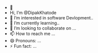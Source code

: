 - 👋
-  Hi, I’m @DipakKhatode
- 👀 I’m interested in software Devlopment..
- 🌱 I’m currently learning..
- 💞️ I’m looking to collaborate on ...
- 📫 How to reach me ...
- 😄 Pronouns: ...
- ⚡ Fun fact: ...

<!---
DipakKhatode/DipakKhatode is a ✨ special ✨ repository because its `README.md` (this file) appears on your GitHub profile.
You can click the Preview link to take a look at your changes.
--->
